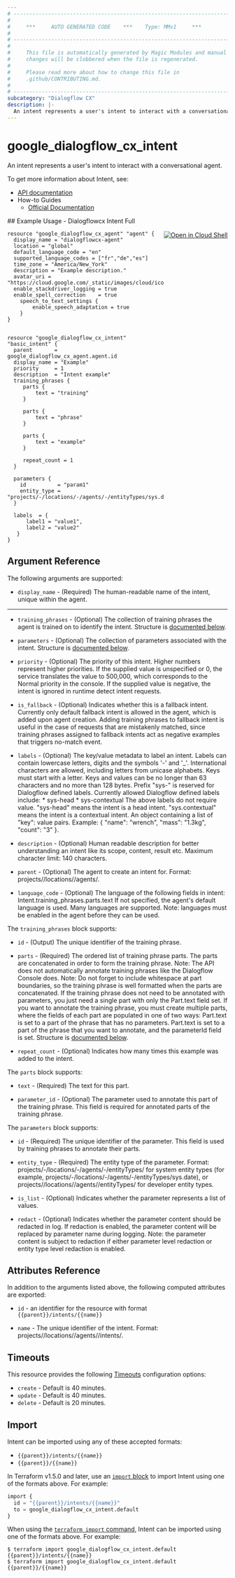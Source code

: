 ```yaml
---
# ----------------------------------------------------------------------------
#
#     ***     AUTO GENERATED CODE    ***    Type: MMv1     ***
#
# ----------------------------------------------------------------------------
#
#     This file is automatically generated by Magic Modules and manual
#     changes will be clobbered when the file is regenerated.
#
#     Please read more about how to change this file in
#     .github/CONTRIBUTING.md.
#
# ----------------------------------------------------------------------------
subcategory: "Dialogflow CX"
description: |-
  An intent represents a user's intent to interact with a conversational agent.
---
```


# google\_dialogflow\_cx\_intent

An intent represents a user's intent to interact with a conversational agent.


To get more information about Intent, see:

* [API documentation](https://cloud.google.com/dialogflow/cx/docs/reference/rest/v3/projects.locations.agents.intents)
* How-to Guides
    * [Official Documentation](https://cloud.google.com/dialogflow/cx/docs)

<div class = "oics-button" style="float: right; margin: 0 0 -15px">
  <a href="https://console.cloud.google.com/cloudshell/open?cloudshell_git_repo=https%3A%2F%2Fgithub.com%2Fterraform-google-modules%2Fdocs-examples.git&cloudshell_working_dir=dialogflowcx_intent_full&cloudshell_image=gcr.io%2Fcloudshell-images%2Fcloudshell%3Alatest&open_in_editor=main.tf&cloudshell_print=.%2Fmotd&cloudshell_tutorial=.%2Ftutorial.md" target="_blank">
    <img alt="Open in Cloud Shell" src="//gstatic.com/cloudssh/images/open-btn.svg" style="max-height: 44px; margin: 32px auto; max-width: 100%;">
  </a>
</div>
## Example Usage - Dialogflowcx Intent Full


```hcl
resource "google_dialogflow_cx_agent" "agent" {
  display_name = "dialogflowcx-agent"
  location = "global"
  default_language_code = "en"
  supported_language_codes = ["fr","de","es"]
  time_zone = "America/New_York"
  description = "Example description."
  avatar_uri = "https://cloud.google.com/_static/images/cloud/icons/favicons/onecloud/super_cloud.png"
  enable_stackdriver_logging = true
  enable_spell_correction    = true
	speech_to_text_settings {
		enable_speech_adaptation = true
	}
}


resource "google_dialogflow_cx_intent" "basic_intent" {
  parent       = google_dialogflow_cx_agent.agent.id
  display_name = "Example"
  priority     = 1
  description  = "Intent example"
  training_phrases {
     parts {
         text = "training"
     }

     parts {
         text = "phrase"
     }

     parts {
         text = "example"
     }

     repeat_count = 1
  }

  parameters {
    id          = "param1"
    entity_type = "projects/-/locations/-/agents/-/entityTypes/sys.date"
  }

  labels  = {
      label1 = "value1",
      label2 = "value2"
   } 
} 
```

## Argument Reference

The following arguments are supported:


* `display_name` -
  (Required)
  The human-readable name of the intent, unique within the agent.


- - -


* `training_phrases` -
  (Optional)
  The collection of training phrases the agent is trained on to identify the intent.
  Structure is [documented below](#nested_training_phrases).

* `parameters` -
  (Optional)
  The collection of parameters associated with the intent.
  Structure is [documented below](#nested_parameters).

* `priority` -
  (Optional)
  The priority of this intent. Higher numbers represent higher priorities.
  If the supplied value is unspecified or 0, the service translates the value to 500,000, which corresponds to the Normal priority in the console.
  If the supplied value is negative, the intent is ignored in runtime detect intent requests.

* `is_fallback` -
  (Optional)
  Indicates whether this is a fallback intent. Currently only default fallback intent is allowed in the agent, which is added upon agent creation.
  Adding training phrases to fallback intent is useful in the case of requests that are mistakenly matched, since training phrases assigned to fallback intents act as negative examples that triggers no-match event.

* `labels` -
  (Optional)
  The key/value metadata to label an intent. Labels can contain lowercase letters, digits and the symbols '-' and '_'. International characters are allowed, including letters from unicase alphabets. Keys must start with a letter. Keys and values can be no longer than 63 characters and no more than 128 bytes.
  Prefix "sys-" is reserved for Dialogflow defined labels. Currently allowed Dialogflow defined labels include: * sys-head * sys-contextual The above labels do not require value. "sys-head" means the intent is a head intent. "sys.contextual" means the intent is a contextual intent.
  An object containing a list of "key": value pairs. Example: { "name": "wrench", "mass": "1.3kg", "count": "3" }.

* `description` -
  (Optional)
  Human readable description for better understanding an intent like its scope, content, result etc. Maximum character limit: 140 characters.

* `parent` -
  (Optional)
  The agent to create an intent for.
  Format: projects/<Project ID>/locations/<Location ID>/agents/<Agent ID>.

* `language_code` -
  (Optional)
  The language of the following fields in intent:
  Intent.training_phrases.parts.text
  If not specified, the agent's default language is used. Many languages are supported. Note: languages must be enabled in the agent before they can be used.


<a name="nested_training_phrases"></a>The `training_phrases` block supports:

* `id` -
  (Output)
  The unique identifier of the training phrase.

* `parts` -
  (Required)
  The ordered list of training phrase parts. The parts are concatenated in order to form the training phrase.
  Note: The API does not automatically annotate training phrases like the Dialogflow Console does.
  Note: Do not forget to include whitespace at part boundaries, so the training phrase is well formatted when the parts are concatenated.
  If the training phrase does not need to be annotated with parameters, you just need a single part with only the Part.text field set.
  If you want to annotate the training phrase, you must create multiple parts, where the fields of each part are populated in one of two ways:
  Part.text is set to a part of the phrase that has no parameters.
  Part.text is set to a part of the phrase that you want to annotate, and the parameterId field is set.
  Structure is [documented below](#nested_parts).

* `repeat_count` -
  (Optional)
  Indicates how many times this example was added to the intent.


<a name="nested_parts"></a>The `parts` block supports:

* `text` -
  (Required)
  The text for this part.

* `parameter_id` -
  (Optional)
  The parameter used to annotate this part of the training phrase. This field is required for annotated parts of the training phrase.

<a name="nested_parameters"></a>The `parameters` block supports:

* `id` -
  (Required)
  The unique identifier of the parameter. This field is used by training phrases to annotate their parts.

* `entity_type` -
  (Required)
  The entity type of the parameter.
  Format: projects/-/locations/-/agents/-/entityTypes/<System Entity Type ID> for system entity types (for example, projects/-/locations/-/agents/-/entityTypes/sys.date), or projects/<Project ID>/locations/<Location ID>/agents/<Agent ID>/entityTypes/<Entity Type ID> for developer entity types.

* `is_list` -
  (Optional)
  Indicates whether the parameter represents a list of values.

* `redact` -
  (Optional)
  Indicates whether the parameter content should be redacted in log. If redaction is enabled, the parameter content will be replaced by parameter name during logging.
  Note: the parameter content is subject to redaction if either parameter level redaction or entity type level redaction is enabled.

## Attributes Reference

In addition to the arguments listed above, the following computed attributes are exported:

* `id` - an identifier for the resource with format `{{parent}}/intents/{{name}}`

* `name` -
  The unique identifier of the intent.
  Format: projects/<Project ID>/locations/<Location ID>/agents/<Agent ID>/intents/<Intent ID>.


## Timeouts

This resource provides the following
[Timeouts](https://developer.hashicorp.com/terraform/plugin/sdkv2/resources/retries-and-customizable-timeouts) configuration options:

- `create` - Default is 40 minutes.
- `update` - Default is 40 minutes.
- `delete` - Default is 20 minutes.

## Import


Intent can be imported using any of these accepted formats:

* `{{parent}}/intents/{{name}}`
* `{{parent}}/{{name}}`


In Terraform v1.5.0 and later, use an [`import` block](https://developer.hashicorp.com/terraform/language/import) to import Intent using one of the formats above. For example:

```tf
import {
  id = "{{parent}}/intents/{{name}}"
  to = google_dialogflow_cx_intent.default
}
```

When using the [`terraform import` command](https://developer.hashicorp.com/terraform/cli/commands/import), Intent can be imported using one of the formats above. For example:

```
$ terraform import google_dialogflow_cx_intent.default {{parent}}/intents/{{name}}
$ terraform import google_dialogflow_cx_intent.default {{parent}}/{{name}}
```
